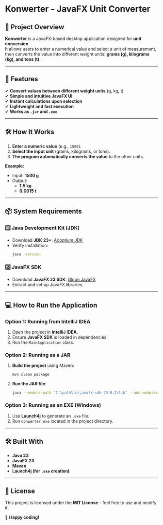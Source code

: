 # Konwerter - JavaFX Unit Converter

## 📖 Project Overview
**Konwerter** is a JavaFX-based desktop application designed for **unit conversion**.  
It allows users to enter a numerical value and select a unit of measurement,  
then converts the value into different weight units: **grams (g), kilograms (kg), and tons (t)**.

---

## 🚀 Features
✔ **Convert values between different weight units** (g, kg, t)  
✔ **Simple and intuitive JavaFX UI**  
✔ **Instant calculations upon selection**  
✔ **Lightweight and fast execution**  
✔ **Works as `.jar` and `.exe`**  

---

## 🛠 How It Works
1. **Enter a numeric value** (e.g., `1500`).
2. **Select the input unit** (grams, kilograms, or tons).
3. **The program automatically converts the value** to the other units.

**Example:**
- Input: **1500 g**
- Output:  
  - **1.5 kg**
  - **0.0015 t**

---

## 📦 System Requirements

### **1️⃣ Java Development Kit (JDK)**
- Download **JDK 23+**: [Adoptium JDK](https://adoptium.net/)  
- Verify installation:
  ```sh
  java -version
  ```

### **2️⃣ JavaFX SDK**
- Download **JavaFX 23 SDK**: [Gluon JavaFX](https://gluonhq.com/products/javafx/)  
- Extract and set up JavaFX libraries.

---

## 💻 How to Run the Application

### **Option 1: Running from IntelliJ IDEA**
1. Open the project in **IntelliJ IDEA**.
2. Ensure **JavaFX SDK** is loaded in dependencies.
3. Run the `MainApplication` class.

### **Option 2: Running as a JAR**
1. **Build the project** using Maven:
   ```sh
   mvn clean package
   ```
2. **Run the JAR file**:
   ```sh
   java --module-path "C:\path\to\javafx-sdk-23.0.2\lib" --add-modules javafx.controls,javafx.fxml -jar target/konwerter.jar
   ```

### **Option 3: Running as an EXE (Windows)**
1. Use **Launch4j** to generate an `.exe` file.
2. Run `Conwerter.exe` located in the project directory.

---

## 🛠 Built With
- **Java 23**
- **JavaFX 23**
- **Maven**
- **Launch4j (for `.exe` creation)**

---

## 📜 License
This project is licensed under the **MIT License** – feel free to use and modify it.  

🚀 **Happy coding!**

